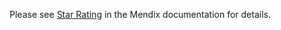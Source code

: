 Please see [Star Rating](https://docs.mendix.com/appstore/widgets/star-rating) in the Mendix documentation for details.
